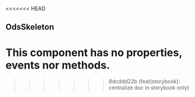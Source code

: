 <<<<<<< HEAD
## OdsSkeleton
This component has no properties, events nor methods.
=======



>>>>>>> 8dcddd22b (feat(storybook): centralize doc in storybook only)
